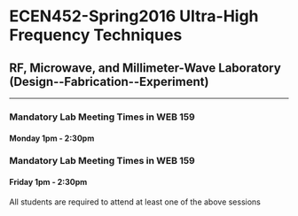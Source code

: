 # ECEN452-Spring2016 Ultra-High Frequency Techniques 
## RF, Microwave, and Millimeter-Wave Laboratory (Design--Fabrication--Experiment)
--------
### Mandatory Lab Meeting Times in WEB 159
#### Monday 1pm - 2:30pm
### Mandatory Lab Meeting Times in WEB 159
#### Friday 1pm - 2:30pm
All students are required to attend at least one of the above sessions

